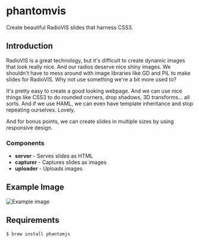 # phantomvis

Create beautiful RadioVIS slides that harness CSS3.

## Introduction

RadioVIS is a great technology, but it's difficult to create dynamic images
that look really nice. And our radios deserve nice shiny images. We shouldn't
have to mess around with image libraries like GD and PIL to make slides for
RadioVIS. Why not use something we're a bit more used to?

It's pretty easy to create a good looking webpage. And we can use nice things
like CSS3 to do rounded corners, drop shadows, 3D transforms... all sorts.
And if we use HAML, we can even have template inheritance and stop repeating
ourselves. Lovely.

And for bonus points, we can create slides in multiple sizes by using
responsive design.

### Components

* **server** - Serves slides as HTML
* **capturer** - Captures slides as images
* **uploader** - Uploads images

## Example Image

![Example image](https://raw.github.com/samstarling/phantomvis/master/examples/home-300.png)

## Requirements

    $ brew install phantomjs
